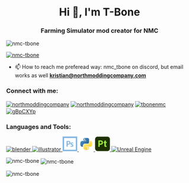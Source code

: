 <h1 align="center">Hi 👋, I'm T-Bone</h1>
<h3 align="center">Farming Simulator mod creator for NMC</h3>

<p align="left"> <img src="https://komarev.com/ghpvc/?username=nmc-tbone&label=Profile%20views&color=0e75b6&style=flat" alt="nmc-tbone" /> </p>

<p align="left"> <a href="https://github.com/ryo-ma/github-profile-trophy"><img src="https://github-profile-trophy.vercel.app/?username=nmc-tbone&theme=onedark" alt="nmc-tbone" /></a> </p>

- 📫 How to reach me preferead way: nmc_tbone on discord, but email works as well **kristian@northmoddingcompany.com**

<h3 align="left">Connect with me:</h3>
<p align="left">
<a href="https://fb.com/northmoddingcompany" target="blank"><img align="center" src="https://raw.githubusercontent.com/rahuldkjain/github-profile-readme-generator/master/src/images/icons/Social/facebook.svg" alt="northmoddingcompany" height="30" width="40" /></a>
<a href="https://instagram.com/northmoddingcompany" target="blank"><img align="center" src="https://raw.githubusercontent.com/rahuldkjain/github-profile-readme-generator/master/src/images/icons/Social/instagram.svg" alt="northmoddingcompany" height="30" width="40" /></a>
<a href="https://www.youtube.com/c/tbonenmc" target="blank"><img align="center" src="https://raw.githubusercontent.com/rahuldkjain/github-profile-readme-generator/master/src/images/icons/Social/youtube.svg" alt="tbonenmc" height="30" width="40" /></a>
<a href="https://discord.gg/gBpCXYp" target="blank"><img align="center" src="https://raw.githubusercontent.com/rahuldkjain/github-profile-readme-generator/master/src/images/icons/Social/discord.svg" alt="gBpCXYp" height="30" width="40" /></a>
</p>

<h3 align="left">Languages and Tools:</h3>
<p align="left"> <a href="https://www.blender.org/" target="_blank" rel="noreferrer"> <img src="https://download.blender.org/branding/community/blender_community_badge_white.svg" alt="blender" width="40" height="40"/> </a> <a href="https://www.adobe.com/in/products/illustrator.html" target="_blank" rel="noreferrer"> <img src="https://www.vectorlogo.zone/logos/adobe_illustrator/adobe_illustrator-icon.svg" alt="illustrator" width="40" height="40"/> </a> <a href="https://www.photoshop.com/en" target="_blank" rel="noreferrer"> <img src="https://raw.githubusercontent.com/devicons/devicon/master/icons/photoshop/photoshop-line.svg" alt="photoshop" width="40" height="40"/> </a> <a href="https://www.python.org" target="_blank" rel="noreferrer"> <img src="https://raw.githubusercontent.com/devicons/devicon/master/icons/python/python-original.svg" alt="python" width="40" height="40"/> </a>
 <a href="https://www.adobe.com/products/substance3d-painter.html" target="_blank" rel="noreferrer"> <img src="https://github.com/NMC-TBone/NMC-TBone/blob/main/substance_3D_painter.png" alt="Adobe Substance 3D Painter" width="40" height="40"/>
 <a href="https://www.unrealengine.com/en-US/" target="_blank" rel="noreferrer"> <img src="https://raw.githubusercontent.com/devicons/devicon/master/icons/GameEngines/unreal.svg" alt="Unreal Engine" width="40" height="40"/> </a>
</p>

<p><img align="left" src="https://github-readme-stats.vercel.app/api/top-langs?username=nmc-tbone&show_icons=true&theme=dark&locale=en&layout=compact" alt="nmc-tbone" /></p>

<p>&nbsp;<img align="center" src="https://github-readme-stats.vercel.app/api?username=nmc-tbone&show_icons=true&theme=dark&locale=en" alt="nmc-tbone" /></p>

<p><img align="center" src="https://github-readme-streak-stats.herokuapp.com/?user=nmc-tbone&theme=dark" alt="nmc-tbone" /></p>
